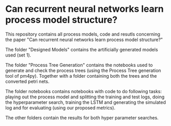 # Can recurrent neural networks learn process model structure?

This repository contains all process models, code and resutls concerning the paper "Can recurrent neural networks learn process model structure?"

The folder "Designed Models" contains the artificially generated models used (set 1).

The folder "Process Tree Generation" contains the notebooks used to generate and check the process trees (using the Process Tree generation tool of pm4py). Together with a folder containing both the trees and the converted petri nets.

The folder notebooks contains notebooks with code to do following tasks: playing out the process model and splitting the training and test logs, doing the hyperparameter search, training the LSTM and generating the simulated log and for evaluating (using our proposed metrics).

The other folders contain the results for both hyper parameter searches.
